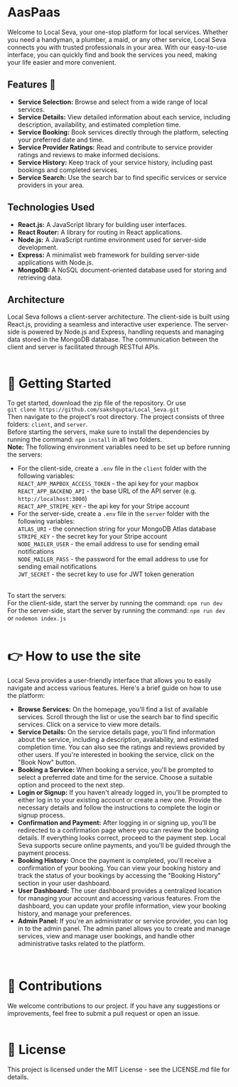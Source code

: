

<h1> AasPaas</h1>
Welcome to Local Seva, your one-stop platform for local services. Whether you need a handyman, a plumber, a maid, or any other service, Local Seva connects you with trusted professionals in your area. With our easy-to-use interface, you can quickly find and book the services you need, making your life easier and more convenient.
<br>

<h2>Features 🎯</h2>
<ul>
<li><strong>Service Selection:</strong> Browse and select from a wide range of local services.</li>
<li><strong>Service Details:</strong> View detailed information about each service, including description, availability, and estimated completion time.</li>
<li><strong>Service Booking:</strong> Book services directly through the platform, selecting your preferred date and time.</li>
<li><strong>Service Provider Ratings:</strong> Read and contribute to service provider ratings and reviews to make informed decisions.</li>
<li><strong>Service History:</strong> Keep track of your service history, including past bookings and completed services.</li>
<li><strong>Service Search:</strong> Use the search bar to find specific services or service providers in your area.</li>
</ul>

<h2>Technologies Used</h2>
<ul>
<li><strong>React.js:</strong> A JavaScript library for building user interfaces.</li>
<li><strong>React Router:</strong> A library for routing in React applications.</li>
<li><strong>Node.js:</strong> A JavaScript runtime environment used for server-side development.</li>
<li><strong>Express:</strong> A minimalist web framework for building server-side applications with Node.js.</li>
<li><strong>MongoDB:</strong> A NoSQL document-oriented database used for storing and retrieving data.</li>
</ul>

<h2>Architecture</h2>
Local Seva follows a client-server architecture. The client-side is built using React.js, providing a seamless and interactive user experience. The server-side is powered by Node.js and Express, handling requests and managing data stored in the MongoDB database. The communication between the client and server is facilitated through RESTful APIs.
<br>
<br>
<h1>🚀 Getting Started</h1>
To get started, download the zip file of the repository. Or use <br>
<code>git clone https://github.com/sakshgupta/Local_Seva.git</code><br>
Then navigate to the project's root directory. The project consists of three folders: <code>client</code>, and <code>server</code>.
<br>
Before starting the servers, make sure to install the dependencies by running the command: <code>npm install</code> in all two folders.
<br>
<b>Note:</b> The following environment variables need to be set up before running the servers:<br>

<ul>
<li>For the client-side, create a <code>.env</code> file in the <code>client</code> folder with the following variables:<br>
<code>REACT_APP_MAPBOX_ACCESS_TOKEN</code> - the api key for your mapbox<br>
<code>REACT_APP_BACKEND_API</code> - the base URL of the API server (e.g. <code>http://localhost:3000</code>)<br>
<code>REACT_APP_STRIPE_KEY</code> - the api key for your Stripe account</li>
<li>For the server-side, create a <code>.env</code> file in the <code>server</code> folder with the following variables:<br>
<code>ATLAS_URI</code> - the connection string for your MongoDB Atlas database<br>
<code>STRIPE_KEY</code> - the secret key for your Stripe account<br>
<code>NODE_MAILER_USER</code> - the email address to use for sending email notifications<br>
<code>NODE_MAILER_PASS</code> - the password for the email address to use for sending email notifications<br>
<code>JWT_SECRET</code> - the secret key to use for JWT token generation</li>
</ul>
<br>
To start the servers:<br>
For the client-side, start the server by running the command: <code>npm run dev</code><br>
For the server-side, start the server by running the command: <code>npm run dev</code> or <code>nodemon index.js</code><br>
<br>

<h1>👉 How to use the site</h1>
Local Seva provides a user-friendly interface that allows you to easily navigate and access various features. Here's a brief guide on how to use the platform:

<ul>
  <li><strong>Browse Services:</strong> On the homepage, you'll find a list of available services. Scroll through the list or use the search bar to find specific services. Click on a service to view more details.</li>
  <li><strong>Service Details:</strong> On the service details page, you'll find information about the service, including a description, availability, and estimated completion time. You can also see the ratings and reviews provided by other users. If you're interested in booking the service, click on the "Book Now" button.</li>
  <li><strong>Booking a Service:</strong> When booking a service, you'll be prompted to select a preferred date and time for the service. Choose a suitable option and proceed to the next step. </li>
  <li><strong>Login or Signup:</strong> If you haven't already logged in, you'll be prompted to either log in to your existing account or create a new one. Provide the necessary details and follow the instructions to complete the login or signup process.</li>
  <li><strong>Confirmation and Payment:</strong> After logging in or signing up, you'll be redirected to a confirmation page where you can review the booking details. If everything looks correct, proceed to the payment step. Local Seva supports secure online payments, and you'll be guided through the payment process.</li>
  <li><strong>Booking History:</strong> Once the payment is completed, you'll receive a confirmation of your booking. You can view your booking history and track the status of your bookings by accessing the "Booking History" section in your user dashboard.</li>
  <li><strong>User Dashboard:</strong> The user dashboard provides a centralized location for managing your account and accessing various features. From the dashboard, you can update your profile information, view your booking history, and manage your preferences.</li>
  <li><strong>Admin Panel:</strong> If you're an administrator or service provider, you can log in to the admin panel. The admin panel allows you to create and manage services, view and manage user bookings, and handle other administrative tasks related to the platform.</li>
</ul>

<br>


<h1>🙌 Contributions</h1>
We welcome contributions to our project. If you have any suggestions or improvements, feel free to submit a pull request or open an issue.
<br>
<br>

<h1>📜 License</h1>
This project is licensed under the MIT License - see the LICENSE.md file for details.
